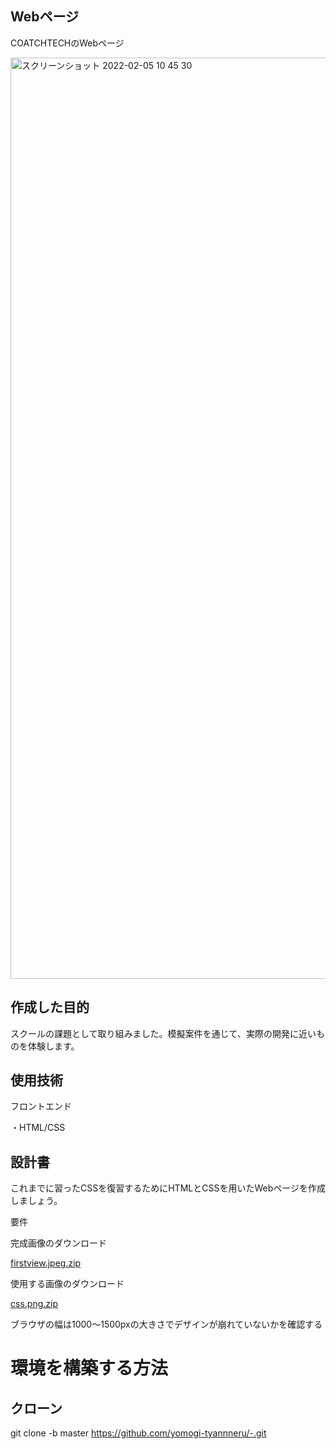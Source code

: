 ## Webページ

COATCHTECHのWebページ

<img width="1474" alt="スクリーンショット 2022-02-05 10 45 30" src="https://user-images.githubusercontent.com/86700967/152624211-23dce056-02f9-4311-bd79-1033d5b84773.png">


## 作成した目的
スクールの課題として取り組みました。模擬案件を通じて、実際の開発に近いものを体験します。

## 使用技術
フロントエンド

・HTML/CSS

## 設計書

これまでに習ったCSSを復習するためにHTMLとCSSを用いたWebページを作成しましょう。

要件

完成画像のダウンロード

[firstview.jpeg.zip](https://github.com/yomogi-tyannneru/-/files/8007141/firstview.jpeg.zip)

使用する画像のダウンロード

[css.png.zip](https://github.com/yomogi-tyannneru/-/files/8007142/css.png.zip)



ブラウザの幅は1000〜1500pxの大きさでデザインが崩れていないかを確認する

# 環境を構築する方法

## クローン
git clone -b master https://github.com/yomogi-tyannneru/-.git
